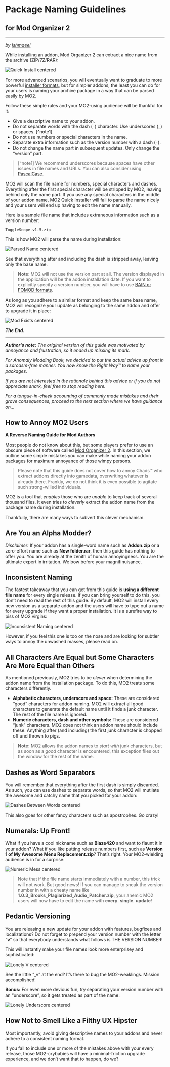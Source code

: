 # Package Naming Guidelines

## for Mod Organizer 2

___

_by [Ishmaeel](https://github.com/Ishmaeel)_

While installing an addon, Mod Organizer 2 can extract a nice name from the archive (ZIP/7Z/RAR):

![Quick Install centered](pn-images/Picture1.png)

For more advanced scenarios, you will eventually want to graduate to more powerful [installer formats](addon-installers.md), but for simpler addons, the least you can do for your users is naming your archive package in a way that can be parsed easily by MO2.

Follow these simple rules and your MO2-using audience will be thankful for it:

- Give a descriptive name to your addon.
- Do not separate words with the dash (`-`) character. Use underscores (`_`) or spaces. [^note1].
- Do not use numbers or special characters in the name.
- Separate extra information such as the version number with a dash (`-`).
- Do not change the name part in subsequent updates. Only change the “version” part.

> [^note1] We recommend underscores because spaces have other issues in file names and URLs.
You can also consider using [PascalCase](https://en.wikipedia.org/wiki/Camel_case).

MO2 will scan the file name for numbers, special characters and dashes. Everything after the first special character will be stripped by MO2, leaving behind only the name part. If you use any special characters in the middle of your addon name, MO2 Quick Installer will fail to parse the name nicely and your users will end up having to edit the name manually.

Here is a sample file name that includes extraneous information such as a version number:

```plaintext
ToggleScope-v1.5.zip
```

This is how MO2 will parse the name during installation:

![Parsed Name centered](pn-images/Picture7.png)

See that everything after and including the dash is stripped away, leaving only the base name.

> **Note**: MO2 will not use the version part at all. The version displayed in the application will be the addon installation date. If you want to explicitly specify a version number, you will have to use [BAIN or FOMOD formats](addon-installers.md).

As long as you adhere to a similar format and keep the same base name, MO2 will recognize your update as belonging to the same addon and offer to upgrade it in place:

![Mod Exists centered](pn-images/Picture8.png)

**_The End._**

___

_**Author's note:** The original version of this guide was motivated by annoyance and frustration, so it ended up missing its mark._

_For Anomaly Modding Book, we decided to put the actual advice up front in a sarcasm-free manner. You now know the Right Way™ to name your packages._

_If you are not interested in the rationale behind this advice or if you do not appreciate snark, feel free to stop reading here._

_For a tongue-in-cheek accounting of commonly made mistakes and their grave consequences, proceed to the next section where we have guidance on..._

## How to Annoy MO2 Users

**A Reverse Naming Guide for Mod Authors**

Most people do not know about this, but some players prefer to use an obscure piece of software called [Mod Organizer 2](https://github.com/ModOrganizer2/modorganizer). In this section, we outline some simple mistakes you can make while naming your addon packages for maximum annoyance of those wimpy persons.

> Please note that this guide does not cover how to annoy Chads™ who extract addons directly into gamedata, overwriting whatever is already there. Frankly, we do not think it is even possible to agitate such strong-willed individuals.

MO2 is a tool that _enables_ those who are _unable_ to keep track of several thousand files. It even tries to _cleverly_ extract the addon name from the package name during installation.

Thankfully, there are many ways to subvert this clever mechanism.

## Are You an Alpha Modder?

_Disclaimer:_ If your addon has a single-word name such as **Addon.zip** or a zero-effort name such as **New folder.rar**, then this guide has nothing to offer you. You are already at the zenith of human annoyingness. You are the ultimate expert in irritation. We bow before your magnifinuisance.

## Inconsistent Naming

The fastest takeaway that you can get from this guide is **using a different file name** for every single release. If you can bring yourself to do this, you don’t need to read the rest of this guide. By default, MO2 will install every new version as a separate addon and the users will have to type out a name for every upgrade if they want a proper installation. It is a surefire way to piss of MO2 virgins:

![Inconsistent Naming centered](pn-images/Picture2.png)

However, if you feel this one is too on the nose and are looking for subtler ways to annoy the unwashed masses, please read on.

## All Characters Are Equal but Some Characters Are More Equal than Others

As mentioned previously, MO2 tries to be _clever_ when determining the addon name from the installation package. To do this, MO2 treats some characters differently.

- **Alphabetic characters, underscore and space:** These are considered “good” characters for addon naming.
MO2 will extract all good characters to generate the default name until it finds a junk character. The rest of the file name is ignored.
- **Numeric characters, dash and other symbols:** These are considered “junk” characters.
MO2 does not think an addon name should include these. Anything after (and including) the first junk character is chopped off and thrown to pigs.

> **Note:** MO2 allows the addon names to _start with_ junk characters, but as soon as a _good_ character is encountered, this exception flies out the window for the rest of the name.

## Dashes as Word Separators

You will remember that everything after the first dash is simply discarded. As such, you can use dashes to separate words, so that MO2 will mutilate the awesome and catchy name that you picked for your addon:

![Dashes Between Words centered](pn-images/Picture3.png)

This also goes for other fancy characters such as apostrophes. Go crazy!

## Numerals: Up Front!

What if you have a cool nickname such as **Blaze420** and want to flaunt it in your addon? What if you like putting release numbers first, such as **Version 1 of My Awesome Menu Replacement.zip**? That’s right. Your MO2-wielding audience is in for a surprise:

![Numeric Mess centered](pn-images/Picture4.png)

> Note that if the file name starts immediately with a number, this trick will not work.
But good news! If you can manage to sneak the version number in with a cheaty name like **1.0.3_Brooks_Plagiarized_Audio_Patcher.zip**, your anemic MO2 users will now have to edit the name with **every**. **single**. **update**!

## Pedantic Versioning

You are releasing a new update for your addon with features, bugfixes and localizations? Do not forget to prepend your version number with the letter “**v**” so that everybody understands what follows is THE VERSION NUMBER!

This will instantly make your file names look more enterprisey and sophisticated:

![Lonely V centered](pn-images/Picture5.png)

See the little “_v” at the end? It’s there to bug the MO2-weaklings. Mission accomplished!

**Bonus:** For even more devious fun, try separating your version number with an “underscore”, so it gets treated as part of the name:

![Lonely Underscore centered](pn-images/Picture6.png)

## How Not to Smell Like a Filthy UX Hipster

Most importantly, avoid giving descriptive names to your addons and never adhere to a consistent naming format.

If you fail to include one or more of the mistakes above with your every release, those MO2-crybabies will have a minimal-friction upgrade experience, and we don’t want that to happen, do we?
